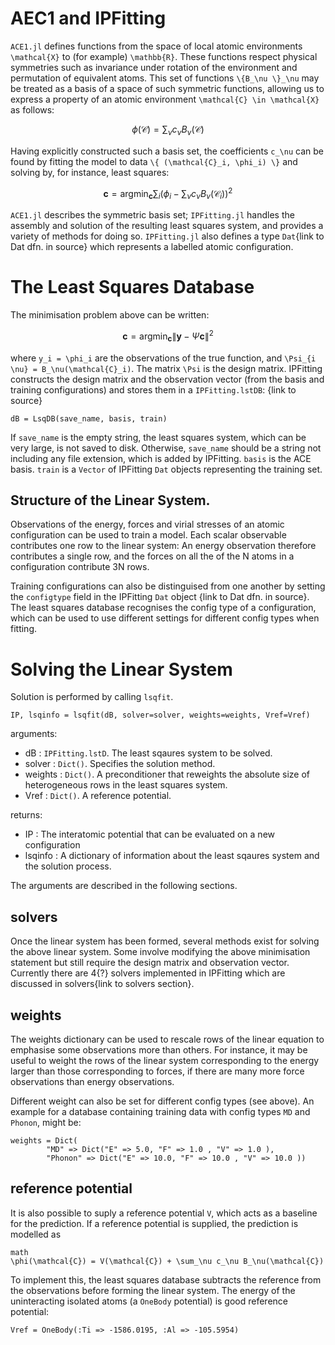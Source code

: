 # AEC1 and IPFitting

`ACE1.jl` defines functions from the space of local atomic environments `` \mathcal{X}`` to (for example) ``\mathbb{R}``. These functions respect physical symmetries such as invariance under rotation of the environment and permutation of equivalent atoms. This set of functions ``\{B_\nu \}_\nu`` may be treated as a basis of a space of such symmetric functions, allowing us to express a property of an atomic environment ``\mathcal{C} \in \mathcal{X}`` as follows:

```math
\phi(\mathcal{C}) = \sum_\nu c_\nu B_\nu(\mathcal{C})
```

Having explicitly constructed such a basis set, the coefficients ``c_\nu`` can be found by fitting the model to data ``\{ (\mathcal{C}_i, \phi_i) \}`` and solving by, for instance, least squares:

```math
\mathbf{c} = \text{arg} \min_\mathbf{c} \sum_i \left( \phi_i - \sum_\nu c_\nu B_\nu(\mathcal{C}_i) \right)^2
```

`ACE1.jl` describes the symmetric basis set; `IPFitting.jl` handles the assembly and solution of the resulting least squares system, and provides a variety of methods for doing so. `IPFitting.jl` also defines a type `Dat`{link to Dat dfn. in source} which represents a labelled atomic configuration.

# The Least Squares Database

The minimisation problem above can be written:
```math
\mathbf{c} = \text{arg} \min_\mathbf{c} \| \mathbf{y} - \Psi \mathbf{c} \|^2
```
where ``y_i = \phi_i`` are the observations of the true function, and ``\Psi_{i \nu} = B_\nu(\mathcal{C}_i)``. The matrix ``\Psi`` is the design matrix. IPFitting constructs the design matrix and the observation vector (from the basis and training configurations) and stores them in a ``IPFitting.lstDB``: {link to source}

```
dB = LsqDB(save_name, basis, train)
```
If `save_name` is the empty string, the least squares system, which can be very large, is not saved to disk. Otherwise, `save_name` should be a string not including any file extension, which is added by IPFitting. `basis` is the ACE basis. `train` is a `Vector` of IPFitting `Dat` objects representing the training set. 

## Structure of the Linear System.

Observations of the energy, forces and virial stresses of an atomic configuration can be used to train a model. Each scalar observable contributes one row to the linear system: An energy observation therefore contributes a single row, and the forces on all the of the N atoms in a configuration contribute 3N rows. 

Training configurations can also be distinguised from one another by setting the `configtype` field in the IPFitting `Dat` object {link to Dat dfn. in source}. The least squares database recognises the config type of a configuration, which can be used to use different settings for different config types when fitting.

# Solving the Linear System

Solution is performed by calling `lsqfit`.
```
IP, lsqinfo = lsqfit(dB, solver=solver, weights=weights, Vref=Vref)
```
arguments:
* dB : `IPFitting.lstD`. The least sqaures system to be solved. 
* solver : `Dict()`. Specifies the solution method.
* weights : `Dict()`. A preconditioner that reweights the absolute size of heterogeneous rows in the least squares system.
* Vref : `Dict()`. A reference potential.

returns:
* IP : The interatomic potential that can be evaluated on a new configuration
* lsqinfo : A dictionary of information about the least sqaures system and the solution process.

The arguments are described in the following sections.

## solvers

Once the linear system has been formed, several methods exist for solving the above linear system. Some involve modifying the above minimisation statement but still require the design matrix and observation vector. Currently there are 4{?} solvers implemented in IPFitting which are discussed in solvers{link to solvers section}.

## weights

The weights dictionary can be used to rescale rows of the linear equation to emphasise some observations more than others. For instance, it may be useful to weight the rows of the linear system corresponding to the energy larger than those corresponding to forces, if there are many more force observations than energy observations. 

Different weight can also be set for different config types (see above). An example for a database containing training data with config types `MD` and `Phonon`, might be:

```
weights = Dict(
        "MD" => Dict("E" => 5.0, "F" => 1.0 , "V" => 1.0 ),
        "Phonon" => Dict("E" => 10.0, "F" => 10.0 , "V" => 10.0 ))
```

## reference potential

It is also possible to suply a reference potential ``V``, which acts as a baseline for the prediction. If a reference potential is supplied, the prediction is modelled as
```
math
\phi(\mathcal{C}) = V(\mathcal{C}) + \sum_\nu c_\nu B_\nu(\mathcal{C})
```
To implement this, the least squares database subtracts the reference from the observations before forming the linear system. The energy of the uninteracting isolated atoms (a `OneBody` potential) is good reference potential:
```
Vref = OneBody(:Ti => -1586.0195, :Al => -105.5954)
```

